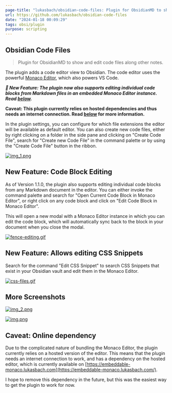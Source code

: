 ```yaml
---
page-title: "lukasbach/obsidian-code-files: Plugin for ObsidianMD to show and edit code files along other notes."
url: https://github.com/lukasbach/obsidian-code-files
date: "2024-01-18 00:09:29"
tags: obsi/plugin
purpose: scripting
---
```


## Obsidian Code Files

> Plugin for ObsidianMD to show and edit code files along other notes.

The plugin adds a code editor view to Obsidian. The code editor uses the powerful [Monaco Editor](https://microsoft.github.io/monaco-editor/), which also powers VS Code.

***🚀 New Feature: The plugin now also supports editing individual code blocks from Markdown files in an embedded Monaco Editor instance. Read [below](https://github.com/lukasbach/obsidian-code-files#new-feature-code-block-editing).***

**Caveat: This plugin currently relies on hosted dependencies and thus needs an internet connection. Read [below](https://github.com/lukasbach/obsidian-code-files#caveat-online-dependency) for more information.**

In the plugin settings, you can configure for which file extensions the editor will be available as default editor. You can also create new code files, either by right clicking on a folder in the side pane and clicking on "Create Code File", search for "Create new Code File" in the command palette or by using the "Create Code File" button in the ribbon.

[![img_1.png](https://github.com/lukasbach/obsidian-code-files/raw/master/img_1.png)](https://github.com/lukasbach/obsidian-code-files/blob/master/img_1.png)

## New Feature: Code Block Editing

As of Version 1.1.0, the plugin also supports editing individual code blocks from any Markdown document in the editor. You can either invoke the command palette and search for "Open Current Code Block in Monaco Editor", or right click on any code block and click on "Edit Code Block in Monaco Editor".

This will open a new modal with a Monaco Editor instance in which you can edit the code block, which will automatically sync back to the block in your document when you close the modal.

[![fence-editing.gif](https://github.com/lukasbach/obsidian-code-files/raw/master/fence-editing.gif)](https://github.com/lukasbach/obsidian-code-files/blob/master/fence-editing.gif)

## New Feature: Allows editing CSS Snippets

Search for the command "Edit CSS Snippet" to search CSS Snippets that exist in your Obsidian vault and edit them in the Monaco Editor.

[![css-files.gif](https://github.com/lukasbach/obsidian-code-files/raw/master/css-files.gif)](https://github.com/lukasbach/obsidian-code-files/blob/master/css-files.gif)

## More Screenshots

[![img_2.png](https://github.com/lukasbach/obsidian-code-files/raw/master/img_2.png)](https://github.com/lukasbach/obsidian-code-files/blob/master/img_2.png)

[![img.png](https://github.com/lukasbach/obsidian-code-files/raw/master/img.png)](https://github.com/lukasbach/obsidian-code-files/blob/master/img.png)

## Caveat: Online dependency

Due to the complicated nature of bundling the Monaco Editor, the plugin currently relies on a hosted version of the editor. This means that the plugin needs an internet connection to work, and has a dependency on the hosted editor, which is currently available on [https://embeddable-monaco.lukasbach.com](https://embeddable-monaco.lukasbach.com/).

I hope to remove this dependency in the future, but this was the easiest way to get the plugin to work for now.